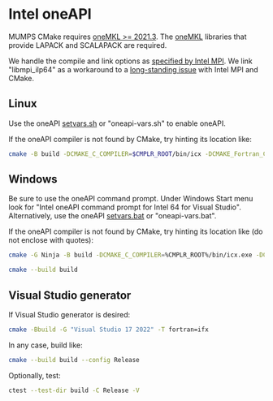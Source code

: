 # Intel oneAPI

MUMPS CMake requires
[oneMKL >= 2021.3](https://www.intel.com/content/www/us/en/docs/onemkl/developer-guide-linux/2025-2/cmake-config-for-onemkl.html).
The [oneMKL](https://www.intel.com/content/www/us/en/developer/tools/oneapi/onemkl-download.html) libraries that provide LAPACK and SCALAPACK are required.

We handle the compile and link options as
[specified by Intel MPI](https://www.intel.com/content/www/us/en/docs/mpi-library/developer-guide-linux/2021-16/ilp64-support.html).
We link "libmpi_ilp64" as a workaround to a
[long-standing issue](https://discourse.cmake.org/t/problem-enabling-64-bit-fortran-compilation-on-windows-using-intel-oneapi-with-cmake-on-windows/4541)
with Intel MPI and CMake.

## Linux

Use the oneAPI
[setvars.sh](https://www.intel.com/content/www/us/en/docs/oneapi/programming-guide/2025-1/use-the-setvars-and-oneapi-vars-scripts-with-linux.html)
or "oneapi-vars.sh" to enable oneAPI.

If the oneAPI compiler is not found by CMake, try hinting its location like:

```sh
cmake -B build -DCMAKE_C_COMPILER=$CMPLR_ROOT/bin/icx -DCMAKE_Fortran_COMPILER=$CMPLR_ROOT/bin/ifx
```

## Windows

Be sure to use the oneAPI command prompt.
Under Windows Start menu look for "Intel oneAPI command prompt for Intel 64 for Visual Studio".
Alternatively, use the oneAPI
[setvars.bat](https://www.intel.com/content/www/us/en/docs/oneapi/programming-guide/2025-1/use-the-setvars-script-with-windows.html)
or "oneapi-vars.bat".

If the oneAPI compiler is not found by CMake, try hinting its location like (do not enclose with quotes):

```sh
cmake -G Ninja -B build -DCMAKE_C_COMPILER=%CMPLR_ROOT%/bin/icx.exe -DCMAKE_Fortran_COMPILER=%CMPLR_ROOT%/bin/ifx.exe

cmake --build build
```

## Visual Studio generator

If Visual Studio generator is desired:

```sh
cmake -Bbuild -G "Visual Studio 17 2022" -T fortran=ifx
```

In any case, build like:

```sh
cmake --build build --config Release
```

Optionally, test:

```sh
ctest --test-dir build -C Release -V
```
